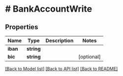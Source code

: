 # # BankAccountWrite

## Properties

Name | Type | Description | Notes
------------ | ------------- | ------------- | -------------
**iban** | **string** |  |
**bic** | **string** |  | [optional]

[[Back to Model list]](../../README.md#models) [[Back to API list]](../../README.md#endpoints) [[Back to README]](../../README.md)
